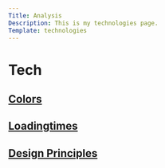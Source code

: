 ```yaml
---
Title: Analysis
Description: This is my technologies page.
Template: technologies
---
```

Tech
=================

<div class="box box1">
    <h2><a href="%base_url%?analysis/01_colors">Colors</a></h2>
</div>

<div class="box box2">
    <h2><a href="%base_url%?analysis/02_load">Loadingtimes</a></h2>
</div>

<div class="box box3">
    <h2><a href="%base_url%?analysis/03_design_principles">Design Principles</a></h2>
</div>
